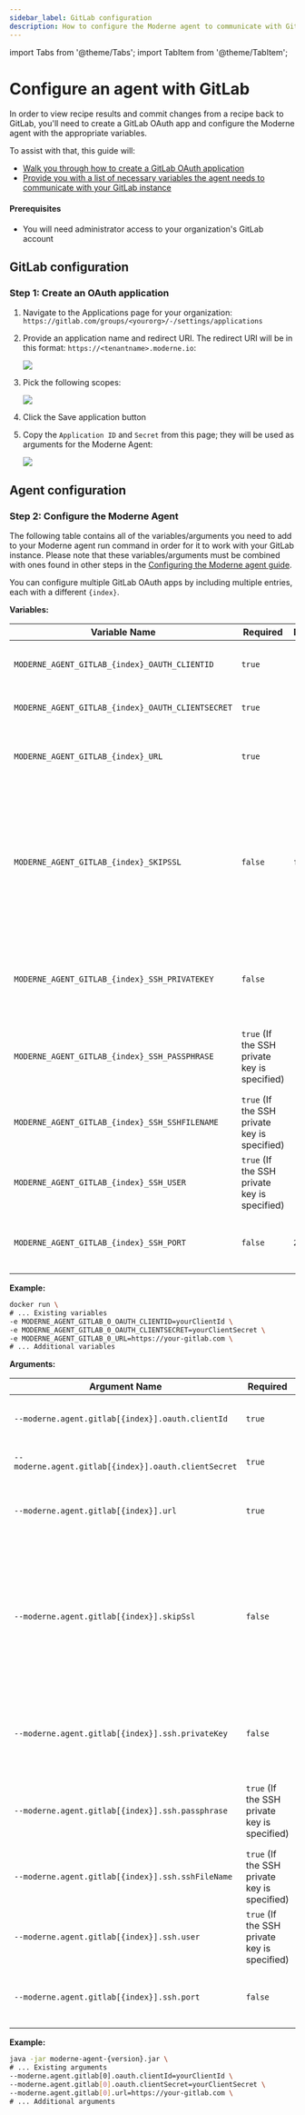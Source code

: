 ```yaml
---
sidebar_label: GitLab configuration
description: How to configure the Moderne agent to communicate with GitLab.
---
```


import Tabs from '@theme/Tabs';
import TabItem from '@theme/TabItem';

# Configure an agent with GitLab

In order to view recipe results and commit changes from a recipe back to GitLab, you'll need to create a GitLab OAuth app and configure the Moderne agent with the appropriate variables.

To assist with that, this guide will:

* [Walk you through how to create a GitLab OAuth application](#step-1-create-an-oauth-application)
* [Provide you with a list of necessary variables the agent needs to communicate with your GitLab instance](#step-2-configure-the-moderne-agent)

#### Prerequisites

* You will need administrator access to your organization's GitLab account

## GitLab configuration

### Step 1: Create an OAuth application

1. Navigate to the Applications page for your organization: `https://gitlab.com/groups/<yourorg>/-/settings/applications`
2.  Provide an application name and redirect URI. The redirect URI will be in this format: `https://<tenantname>.moderne.io`:

    ![](./assets/gl-app-page.png)

3.  Pick the following scopes:

    ![](./assets/gl-scopes.png)

4. Click the Save application button
5.  Copy the `Application ID` and `Secret` from this page; they will be used as arguments for the Moderne Agent:

    ![](./assets/gl-secrets.png)   

## Agent configuration

### Step 2: Configure the Moderne Agent

The following table contains all of the variables/arguments you need to add to your Moderne agent run command in order for it to work with your GitLab instance. Please note that these variables/arguments must be combined with ones found in other steps in the [Configuring the Moderne agent guide](./agent-config.md).

You can configure multiple GitLab OAuth apps by including multiple entries, each with a different `{index}`.

<Tabs groupId="agent-type">
<TabItem value="oci-container" label="OCI Container">

**Variables:**

| Variable Name                                     | Required                                     | Default | Description                                                                                                                                                            |
|---------------------------------------------------|----------------------------------------------|---------|------------------------------------------------------------------------------------------------------------------------------------------------------------------------|
| `MODERNE_AGENT_GITLAB_{index}_OAUTH_CLIENTID`     | `true`                                       |         | The application id configured in GitLab.                                                                                                                               |
| `MODERNE_AGENT_GITLAB_{index}_OAUTH_CLIENTSECRET` | `true`                                       |         | The secret configured in GitLab.                                                                                                                                       |
| `MODERNE_AGENT_GITLAB_{index}_URL`                | `true`                                       |         | The fully-qualified hostname of your GitLab instance.                                                                                                                  |
| `MODERNE_AGENT_GITLAB_{index}_SKIPSSL`            | `false`                                      | `false` | Specifies whether or not to skip SSL validation for HTTP connections to this GitLab instance. This must be set to `true` if you use a self-signed SSL/TLS certificate. |
| `MODERNE_AGENT_GITLAB_{index}_SSH_PRIVATEKEY`     | `false`                                      |         | The SSH private key used to establish a SSH connection with GitLab.                                                                                                    |
| `MODERNE_AGENT_GITLAB_{index}_SSH_PASSPHRASE`     | `true` (If the SSH private key is specified) |         | The passphrase used to encrypt the SSH private key.                                                                                                                    |
| `MODERNE_AGENT_GITLAB_{index}_SSH_SSHFILENAME`    | `true` (If the SSH private key is specified) |         | The file name of the private key, which the agent will store locally.                                                                                                  |
| `MODERNE_AGENT_GITLAB_{index}_SSH_USER`           | `true` (If the SSH private key is specified) |         | The username used for SSH communication with GitLab.                                                                                                                   |
| `MODERNE_AGENT_GITLAB_{index}_SSH_PORT`           | `false`                                      | `22`    | The port used to communicate via SSH with GitLab.                                                                                                                      |

**Example:**

```bash
docker run \
# ... Existing variables
-e MODERNE_AGENT_GITLAB_0_OAUTH_CLIENTID=yourClientId \
-e MODERNE_AGENT_GITLAB_0_OAUTH_CLIENTSECRET=yourClientSecret \
-e MODERNE_AGENT_GITLAB_0_URL=https://your-gitlab.com \
# ... Additional variables
```
</TabItem>

<TabItem value="executable-jar" label="Executable JAR">

**Arguments:**

| Argument Name                                        | Required                                     | Default | Description                                                                                                                                                            |
|------------------------------------------------------|----------------------------------------------|---------|------------------------------------------------------------------------------------------------------------------------------------------------------------------------|
| `--moderne.agent.gitlab[{index}].oauth.clientId`     | `true`                                       |         | The application id configured in GitLab.                                                                                                                               |
| `--moderne.agent.gitlab[{index}].oauth.clientSecret` | `true`                                       |         | The secret configured in GitLab.                                                                                                                                       |
| `--moderne.agent.gitlab[{index}].url`                | `true`                                       |         | The fully-qualified hostname of your GitLab instance.                                                                                                                  |
| `--moderne.agent.gitlab[{index}].skipSsl`            | `false`                                      | `false` | Specifies whether or not to skip SSL validation for HTTP connections to this GitLab instance. This must be set to `true` if you use a self-signed SSL/TLS certificate. |
| `--moderne.agent.gitlab[{index}].ssh.privateKey`     | `false`                                      |         | The SSH private key used to establish a SSH connection with GitLab.                                                                                                    |
| `--moderne.agent.gitlab[{index}].ssh.passphrase`     | `true` (If the SSH private key is specified) |         | The passphrase used to encrypt the SSH private key.                                                                                                                    |
| `--moderne.agent.gitlab[{index}].ssh.sshFileName`    | `true` (If the SSH private key is specified) |         | The file name of the private key, which the agent will store locally.                                                                                                  |
| `--moderne.agent.gitlab[{index}].ssh.user`           | `true` (If the SSH private key is specified) |         | The username used for SSH communication with GitLab.                                                                                                                   |
| `--moderne.agent.gitlab[{index}].ssh.port`           | `false`                                      | `22`    | The port used to communicate via SSH with GitLab.                                                                                                                      |

**Example:**

```bash
java -jar moderne-agent-{version}.jar \
# ... Existing arguments
--moderne.agent.gitlab[0].oauth.clientId=yourClientId \
--moderne.agent.gitlab[0].oauth.clientSecret=yourClientSecret \
--moderne.agent.gitlab[0].url=https://your-gitlab.com \
# ... Additional arguments
```
</TabItem>
</Tabs>
